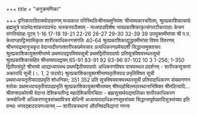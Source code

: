+++
title = "अनुक्रमणिका"

+++
वृत्तिकारादिवाक्योदाहरणम् 
मध्यकाल परिस्थितिःश्रीनाथमुनिवंशः 
श्रीभाष्यकारचरितम्, श्रुतप्रकाशिकाचार्यः 
ब्रह्मसूत्रे पाठभेदःशांकरपाठभेदः 
भास्करपाठैक्यम् - माध्वपाठविशेषः 
भावप्रकाशिकाकृत्संगतटीकापाठाः केचन 
संगतिसंग्रहः 
पुटम् 
1-16 
17-18 
19-21 
22-26 
26-27 
29-30 
32-39 
39 
उपयुक्तमीमांसा 
श्री प.प. केताण्डपट्टिस्वामिकृता शारीरकाधिकरणसंगतिः 40-64 
श्रुतप्रकाशिकाद्युद्धतमीमांसा विषय विवरणम् 
श्रीभगवद्रामानुजकृत वेदान्तदीपगतशारीरकप्रमेयसारः 
प्रत्यधिकरणप्रमेयदर्शी 
सिद्धान्तमुक्तासरः 
श्रुतप्रकाशिकायुक्तश्रीभाष्ये प्रथमपादद्वयविषयसूची 
प्रथमद्वितीयपादयोः प्रतिसूत्रविषयस्थलसूचो 
श्रुतप्रकाशिकासहित श्रीभाष्यपादद्वयम् 
65-91 
83-91 
92 
93-96 
97-102 
10 3 
1-256; 1-350 
द्वितीयसंपुटे 
श्रीभाष्ये आद्याध्यायस्थ प्रथमद्वितीयपादयोः 
अधिकरणविषय वाक्यस्थल प्रदर्शनम् - 
शारीरकसूत्राणां अकारादि सूची (।. 1, 2 पादयोः) श्रुतप्रकाशिकायुक्तश्रीभाष्यतृतीयपाद प्रभृतिविषय सूची प्रथमाध्यायतृतीयपादप्रभृति शोधनिका; 
351 
352 
प्रति सूत्रविषयवाक्यस्थलसूची प्रतिपादाधिकरण संख्यागणन श्लोकः 
प्रथमाध्यायतृतीयपादप्रभृति श्रुतप्रकाशिकायुक्तश्रीभाष्यम् 
श्रीमदहोबिलमठास्थानाभिषिक्त श्रीमदित्यादि... श्रीवण्शठकोपश्री वेदान्त देशिकयतीन्द्र महादेशिकविरचिताः - ब्रह्मसूत्रार्थपद्यमालिका शारीरकाधिकरण क्रमबोधिनी अधिकरणसूत्रसंख्यावित्रय बोधिनी अध्यायपादाधिकरणसूवसंख्या सिद्धान्तपूर्वपक्षादिसूत्रसंख्या इति ग्रन्थाः 
भगवद्बादरायणध्यानम् — शारीरकस्थानां औपनिषदविद्यानां गणना 

